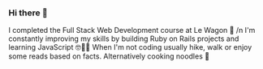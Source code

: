 ### Hi there 👋
I completed the Full Stack Web Development course at Le Wagon 🚀 /n
I'm constantly improving my skills by building Ruby on Rails projects and learning JavaScript 🤓👩‍💻
When I'm not coding usually hike, walk or enjoy some reads based on facts. Alternatively cooking noodles 🐼

<!--
**Szczepanowska/Szczepanowska** is a ✨ _special_ ✨ repository because its `README.md` (this file) appears on your GitHub profile.

Here are some ideas to get you started:

- 🔭 I’m currently working on ...
- 🌱 I’m currently learning ...
- 👯 I’m looking to collaborate on ...
- 🤔 I’m looking for help with ...
- 💬 Ask me about ...
- 📫 How to reach me: ...
- 😄 Pronouns: ...
- ⚡ Fun fact: ...
-->
